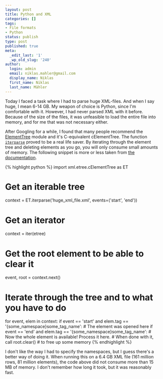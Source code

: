 ```yaml
---
layout: post
title: Python and XML
categories: []
tags:
- File formats
- Python
status: publish
type: post
published: true
meta:
  _edit_last: '1'
  _wp_old_slug: '240'
author:
  login: admin
  email: niklas.mahler@gmail.com
  display_name: Niklas
  first_name: Niklas
  last_name: Mähler
---
```

Today I faced a task where I had to parse huge XML-files. And when I say huge, 
I mean 6-14 GB. My weapon of choice is Python, since I'm comfortable with 
it. However, I had never parsed XML with it before. Because of the size of the 
files, it was unfeasible to load the entire file into memory, and for me that 
was not necessary either.


After Googling for a while, I found that many people recommend the 
[ElementTree][1] module and it's C-equivalent cElementTree. The function 
[`iterparse`][2] proved to be a real life saver. By iterating through the 
element tree and deleting elements as you go, you will only consume small 
amounts of memory. The following snippet is more or less taken from 
[the documentation][3].

{% highlight python %}
import xml.etree.cElementTree as ET

# Get an iterable tree
context = ET.iterparse('huge_xml_file.xml', events=('start', 'end'))
# Get an iterator
context = iter(etree)
# Get the root element to be able to clear it
event, root = context.next()

# Iterate through the tree and to what you have to do
for event, elem in context:
    if event == 'start' and elem.tag == '{some_namespace}some_tag_name':
        # The element was opened here
    if event == 'end' and elem.tag == '{some_namespace}some_tag_name':
        # Now the whole element is available! Process it here.
        # When done with it, call
        root.clear() # to free up some memory
{% endhighlight %}

I don't like the way I had to specify the namespaces, but I guess there's a 
better way of doing it. When running this on a 6.4 GB XML file (161 million 
rows, 81 million elements), the code above did not consume more than 15 MB of 
memory. I don't remember how long it took, but it was reasonably fast.

[1]: http://effbot.org/zone/element-index.htm
[2]: http://effbot.org/zone/element-iterparse.htm
[3]: http://effbot.org/zone/element-iterparse.htm#incremental-parsing
